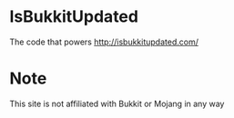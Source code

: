 IsBukkitUpdated
===============

The code that powers http://isbukkitupdated.com/

Note
===============
This site is not affiliated with Bukkit or Mojang in any way

